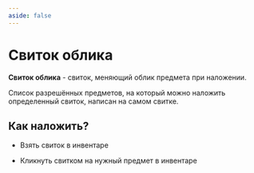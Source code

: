 ```yaml
---
aside: false
---
```


# Свиток облика

<ItemCard>
<Card style="overflow: hidden;" class="m-0">
    <template #header>
        <Image alt="user header" src="/assets/bestiary/usable/scroll.png" width="40%"/>
    </template>
    <template #title>Свиток Облика</template>
    <template #content>
      <Divider />
      <h3>Получение:</h3>
      <ul>
      <li>Донатик</li>
      </ul>
      <Divider />
      <p>Текстура: bykkake747</p>
    </template>
</Card>
</ItemCard>

**Свиток облика** - свиток, меняющий облик предмета при наложении.

Список разрешённых предметов, на который можно наложить определенный свиток, написан на самом свитке.

## Как наложить?

- Взять свиток в инвентаре

- Кликнуть свитком на нужный предмет в инвентаре

<br><br><br>
